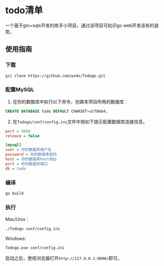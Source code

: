 # todo清单

一个基于gin+sqlx开发的练手小项目，通过该项目可初识go web开发该有的姿势。

## 使用指南
### 下载
```bash
git clone https://github.com/wxdx/Todogo.git
```
### 配置MySQL
1. 在你的数据库中执行以下命令，创建本项目所用的数据库：
```sql
CREATE DATABASE todo DEFAULT CHARSET=utf8mb4;
```
2. 在`Todogo/conf/config.ini`文件中按如下提示配置数据库连接信息。

```ini
port = 9000
release = false

[mysql]
user = 你的数据库用户名
password = 你的数据库密码
host = 你的数据库host地址
port = 你的数据库端口
db = todo
```

### 编译
```bash
go build
```

### 执行

Mac/Unix：
```bash
./Todogo conf/config.ini
```
Windows:
```bash
Todogo.exe conf/config.ini
```

启动之后，使用浏览器打开`http://127.0.0.1:9000/`即可。
